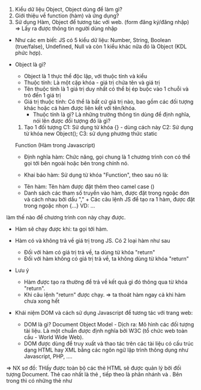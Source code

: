 1. Kiểu dữ liệu Object, Object dùng để làm gì?
2. Giới thiệu về function (hàm) và ứng dụng?
3. Sử dụng Hàm, Object để tương tác với web. (form đăng ký/đăng nhập) => Lấy ra được thông tin người dùng nhập

- Như các em biết: JS có 5 kiểu dữ liệu: Number, String, Boolean (true/false), Undefined, Null và còn 1 kiểu khác nữa đó là Object (KDL phức hợp).

- Object là gì?

  - Object là 1 thực thể độc lập, với thuộc tính và kiểu
  - Thuộc tính: Là một cặp khóa - giá trị chứa tên và giá trị
  - Tên thuộc tính là 1 giá trị duy nhất có thể bị ép buộc vào 1 chuỗi và trỏ đến 1 giá trị
  - Giá trị thuộc tính: Có thể là bất cứ giá trị nào, bao gồm các đối tượng khác hoặc cá hàm được liên kết với tên/khóa.
    - Thuộc tính là gì? Là những trường thông tin dùng để định nghĩa, nói lên được đối tượng đó là gì?

  1. Tạo 1 đối tượng
     C1: Sử dụng từ khóa {} - dùng cách này
     C2: Sử dụng từ khóa new Object();
     C3: sử dụng phương thức static

  Function (Hàm trong Javascript)

  - Định nghĩa hàm: Chức năng, gọi chung là 1 chương trình con có thể gọi tới bên ngoài hoặc bên trong chính nó.

  - Khai báo hàm: Sử dụng từ khóa "Function", theo sau nó là:

  * Tên hàm: Tên hàm được đặt thêm theo camel case ()
  * Danh sách các tham số truyền vào hàm, được đặt trong ngoặc đơn và cách nhau bởi dấu "," + Các câu lệnh JS để tạo ra 1 hàm, được đặt trong ngoặc nhọn {...}
    VD: ...

làm thế nào để chương trình con này chạy được.

- Hàm sẽ chạy được khi: ta gọi tới hàm.

- Hàm có và không trả về giá trị trong JS. Có 2 loại hàm như sau

  - Đối với hàm có giá trị trả về, ta dùng từ khóa "return"
  - Đối với hàm không có giá trị trả về, ta không dùng từ khóa "return"

- Lưu ý

  - Hàm được tạo ra thường để trả về kết quả gì đó thông qua từ khóa "return".
  - Khi câu lệnh "return" được chạy. => ta thoát hàm ngay cả khi hàm chưa xong hết

- Khái niệm DOM và cách sử dụng Javascript để tương tác với trang web:
  - DOM là gì? Document Object Model - Dịch ra: Mô hình các đối tượng tài liệu. Là một chuẩn được định nghĩa bởi W3C (tổ chức web toàn cầu - World Wide Web).
  - DOM được dùng để truy xuất và thao tác trên các tài liệu có cấu trúc dạng HTML hay XML bằng các ngôn ngữ lập trình thông dụng như Javascript, PHP, ....

=> NX sơ đồ: THấy được toàn bộ các thẻ HTML sẽ được quản lý bởi đối tượng Document. Thẻ cao nhất là thẻ <html>, tiếp theo là phân nhánh <body> và <head>. Bên trong <head> thì có những thẻ như <style>, <title>,.. và bên trong thẻ <body> thì là vô số các thẻ HTML khác.
==> Như vậy trong JS, để thao tác với các thẻ HTML ta phải thông qua đối tượng document.

Phương thức thao tác với HTML by Javascript:

- getElementById("id"): Tham chiếu tới 1 thẻ có id giống với id cần tìm
- querySelector(".container"); với querySelecto ta có thể lấy được bất kỳ thẻ nào có id , class sao cho thỏa mãn điều kiện,
  - với id => ta thêm # vào trước tên
  - với class => ta thêm . vào trước tên

